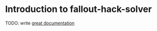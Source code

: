 # Introduction to fallout-hack-solver

TODO: write [great documentation](http://jacobian.org/writing/what-to-write/)
